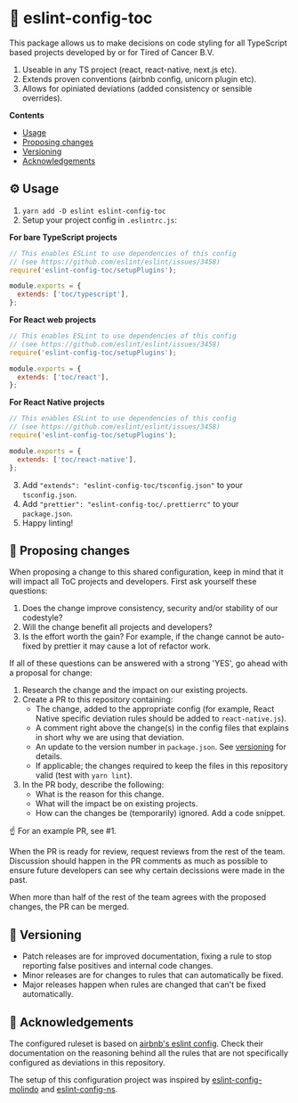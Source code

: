 # 🚦 eslint-config-toc

This package allows us to make decisions on code styling for all TypeScript based projects developed by or for Tired of Cancer B.V.

1. Useable in any TS project (react, react-native, next.js etc).
1. Extends proven conventions (airbnb config, unicorn plugin etc).
1. Allows for opiniated deviations (added consistency or sensible overrides).

**Contents**

- [Usage](#-usage)
- [Proposing changes](#-proposing-changes)
- [Versioning](#-versioning)
- [Acknowledgements](#-acknowledgements)

## ⚙️ Usage

1. `yarn add -D eslint eslint-config-toc`
2. Setup your project config in `.eslintrc.js`:

**For bare TypeScript projects**

```js
// This enables ESLint to use dependencies of this config
// (see https://github.com/eslint/eslint/issues/3458)
require('eslint-config-toc/setupPlugins');

module.exports = {
  extends: ['toc/typescript'],
};
```

**For React web projects**

```js
// This enables ESLint to use dependencies of this config
// (see https://github.com/eslint/eslint/issues/3458)
require('eslint-config-toc/setupPlugins');

module.exports = {
  extends: ['toc/react'],
};
```

**For React Native projects**

```js
// This enables ESLint to use dependencies of this config
// (see https://github.com/eslint/eslint/issues/3458)
require('eslint-config-toc/setupPlugins');

module.exports = {
  extends: ['toc/react-native'],
};
```

3. Add `"extends": "eslint-config-toc/tsconfig.json"` to your `tsconfig.json`.
4. Add `"prettier": "eslint-config-toc/.prettierrc"` to your `package.json`.
5. Happy linting!

## 📣 Proposing changes

When proposing a change to this shared configuration, keep in mind that it will impact all ToC projects and developers. First ask yourself these questions:

1. Does the change improve consistency, security and/or stability of our codestyle?
1. Will the change benefit all projects and developers?
1. Is the effort worth the gain? For example, if the change cannot be auto-fixed by prettier it may cause a lot of refactor work.

If all of these questions can be answered with a strong 'YES', go ahead with a proposal for change:

1. Research the change and the impact on our existing projects.
1. Create a PR to this repository containing:
   - The change, added to the appropriate config (for example, React Native specific deviation rules should be added to `react-native.js`).
   - A comment right above the change(s) in the config files that explains in short why we are using that deviation.
   - An update to the version number in `package.json`. See [versioning](#-versioning) for details.
   - If applicable; the changes required to keep the files in this repository valid (test with `yarn lint`).
1. In the PR body, describe the following:
   - What is the reason for this change.
   - What will the impact be on existing projects.
   - How can the changes be (temporarily) ignored. Add a code snippet.

☝️ For an example PR, see #1.

When the PR is ready for review, request reviews from the rest of the team. Discussion should happen in the PR comments as much as possible to ensure future developers can see why certain decissions were made in the past.

When more than half of the rest of the team agrees with the proposed changes, the PR can be merged.

## 📒 Versioning

- Patch releases are for improved documentation, fixing a rule to stop reporting false positives and internal code changes.
- Minor releases are for changes to rules that can automatically be fixed.
- Major releases happen when rules are changed that can't be fixed automatically.

## 🦸 Acknowledgements

The configured ruleset is based on [airbnb's eslint config](https://github.com/airbnb/javascript/tree/master/packages/eslint-config-airbnb). Check their documentation on the reasoning behind all the rules that are not specifically configured as deviations in this repository.

The setup of this configuration project was inspired by [eslint-config-molindo](https://github.com/molindo/eslint-config-molindo) and [eslint-config-ns](https://github.com/natterstefan/eslint-config-ns).
